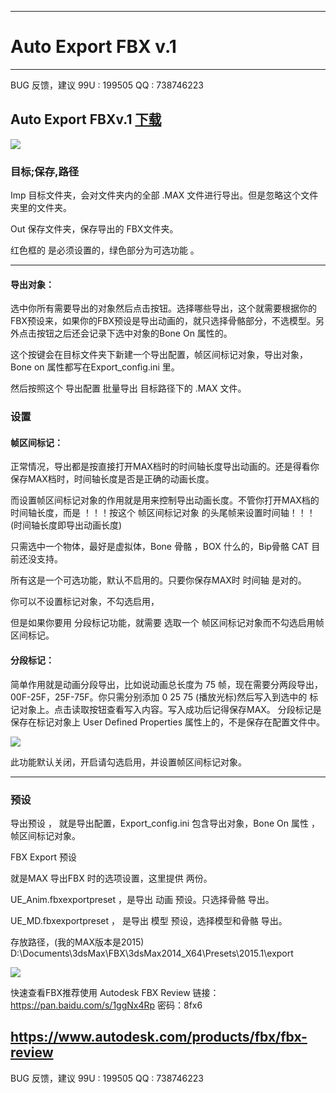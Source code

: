 

---
# Auto Export FBX v.1


-------------

BUG 反馈，建议
99U : 199505
QQ : 738746223
## Auto Export FBXv.1  [下载](https://github.com/4698to/Joetime.linetool.bar/blob/master/Auto%20Export%20FBX/AutoExportFBX.rar)


![](https://github.com/4698to/Joetime.linetool.bar/blob/master/Auto%20Export%20FBX/UI.png)



### 目标;保存,路径

Imp 目标文件夹，会对文件夹内的全部 .MAX 文件进行导出。但是忽略这个文件夹里的文件夹。

Out 保存文件夹，保存导出的 FBX文件夹。

红色框的 是必须设置的，绿色部分为可选功能 。



--------------------
#### 导出对象：

选中你所有需要导出的对象然后点击按钮。选择哪些导出，这个就需要根据你的FBX预设来，如果你的FBX预设是导出动画的，就只选择骨骼部分，不选模型。另外点击按钮之后还会记录下选中对象的Bone On 属性的。

这个按键会在目标文件夹下新建一个导出配置，帧区间标记对象，导出对象，Bone on 属性都写在Export_config.ini 里。

然后按照这个 导出配置 批量导出 目标路径下的 .MAX 文件。



### 设置
#### 帧区间标记：

正常情况，导出都是按直接打开MAX档时的时间轴长度导出动画的。还是得看你保存MAX档时，时间轴长度是否是正确的动画长度。

而设置帧区间标记对象的作用就是用来控制导出动画长度。不管你打开MAX档的时间轴长度，而是 ！！！按这个 帧区间标记对象 的头尾帧来设置时间轴！！！(时间轴长度即导出动画长度)

只需选中一个物体，最好是虚拟体，Bone 骨骼 ，BOX 什么的，Bip骨骼 CAT 目前还没支持。

所有这是一个可选功能，默认不启用的。只要你保存MAX时 时间轴 是对的。

你可以不设置标记对象，不勾选启用，

但是如果你要用 分段标记功能，就需要 选取一个 帧区间标记对象而不勾选启用帧区间标记。



#### 分段标记：

简单作用就是动画分段导出，比如说动画总长度为 75 帧，现在需要分两段导出，00F-25F，25F-75F。你只需分别添加 0 25 75 (播放光标)然后写入到选中的 标记对象上。点击读取按钮查看写入内容。写入成功后记得保存MAX。
分段标记是保存在标记对象上 User Defined Properties 属性上的，不是保存在配置文件中。

![](https://github.com/4698to/Joetime.linetool.bar/blob/master/Auto%20Export%20FBX/anim_spli.png)

此功能默认关闭，开启请勾选启用，并设置帧区间标记对象。



---------

### 预设

导出预设 ， 就是导出配置，Export_config.ini 包含导出对象，Bone On 属性 ，帧区间标记对象。



FBX Export 预设

就是MAX 导出FBX 时的选项设置，这里提供 两份。

UE_Anim.fbxexportpreset ，是导出 动画 预设。只选择骨骼 导出。

UE_MD.fbxexportpreset ，  是导出 模型 预设，选择模型和骨骼 导出。

存放路径，(我的MAX版本是2015) D:\Documents\3dsMax\FBX\3dsMax2014_X64\Presets\2015.1\export

![](https://github.com/4698to/Joetime.linetool.bar/blob/master/Auto%20Export%20FBX/FBX_export.png)


快速查看FBX推荐使用  Autodesk FBX Review
链接：https://pan.baidu.com/s/1ggNx4Rp 密码：8fx6

https://www.autodesk.com/products/fbx/fbx-review
------------------------------
BUG 反馈，建议
99U : 199505
QQ : 738746223







